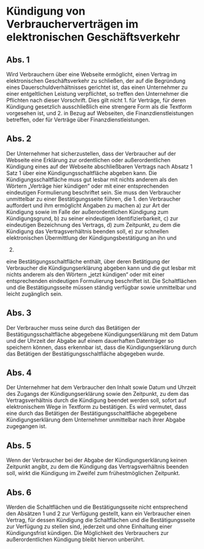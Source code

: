 # Kündigung von Verbraucherverträgen im elektronischen Geschäftsverkehr



## Abs. 1

 Wird Verbrauchern über eine Webseite ermöglicht, einen Vertrag im elektronischen Geschäftsverkehr zu schließen, der auf die Begründung eines Dauerschuldverhältnisses gerichtet ist, das einen Unternehmer zu einer entgeltlichen Leistung verpflichtet, so treffen den Unternehmer die Pflichten nach dieser Vorschrift. Dies gilt nicht  1.
 für Verträge, für deren Kündigung gesetzlich ausschließlich eine strengere Form als die Textform vorgesehen ist, und
 2.
 in Bezug auf Webseiten, die Finanzdienstleistungen betreffen, oder für Verträge über Finanzdienstleistungen.


## Abs. 2

 Der Unternehmer hat sicherzustellen, dass der Verbraucher auf der Webseite eine Erklärung zur ordentlichen oder außerordentlichen Kündigung eines auf der Webseite abschließbaren Vertrags nach Absatz 1 Satz 1 über eine Kündigungsschaltfläche abgeben kann. Die Kündigungsschaltfläche muss gut lesbar mit nichts anderem als den Wörtern „Verträge hier kündigen“ oder mit einer entsprechenden eindeutigen Formulierung beschriftet sein. Sie muss den Verbraucher unmittelbar zu einer Bestätigungsseite führen, die  1.
 den Verbraucher auffordert und ihm ermöglicht Angaben zu machen  a)
 zur Art der Kündigung sowie im Falle der außerordentlichen Kündigung zum Kündigungsgrund,
 b)
 zu seiner eindeutigen Identifizierbarkeit,
 c)
 zur eindeutigen Bezeichnung des Vertrags,
 d)
 zum Zeitpunkt, zu dem die Kündigung das Vertragsverhältnis beenden soll,
 e)
 zur schnellen elektronischen Übermittlung der Kündigungsbestätigung an ihn und

 2.
 eine Bestätigungsschaltfläche enthält, über deren Betätigung der Verbraucher die Kündigungserklärung abgeben kann und die gut lesbar mit nichts anderem als den Wörtern „jetzt kündigen“ oder mit einer entsprechenden eindeutigen Formulierung beschriftet ist.
Die Schaltflächen und die Bestätigungsseite müssen ständig verfügbar sowie unmittelbar und leicht zugänglich sein.

## Abs. 3

 Der Verbraucher muss seine durch das Betätigen der Bestätigungsschaltfläche abgegebene Kündigungserklärung mit dem Datum und der Uhrzeit der Abgabe auf einem dauerhaften Datenträger so speichern können, dass erkennbar ist, dass die Kündigungserklärung durch das Betätigen der Bestätigungsschaltfläche abgegeben wurde.

## Abs. 4

 Der Unternehmer hat dem Verbraucher den Inhalt sowie Datum und Uhrzeit des Zugangs der Kündigungserklärung sowie den Zeitpunkt, zu dem das Vertragsverhältnis durch die Kündigung beendet werden soll, sofort auf elektronischem Wege in Textform zu bestätigen. Es wird vermutet, dass eine durch das Betätigen der Bestätigungsschaltfläche abgegebene Kündigungserklärung dem Unternehmer unmittelbar nach ihrer Abgabe zugegangen ist.

## Abs. 5

 Wenn der Verbraucher bei der Abgabe der Kündigungserklärung keinen Zeitpunkt angibt, zu dem die Kündigung das Vertragsverhältnis beenden soll, wirkt die Kündigung im Zweifel zum frühestmöglichen Zeitpunkt.

## Abs. 6

 Werden die Schaltflächen und die Bestätigungsseite nicht entsprechend den Absätzen 1 und 2 zur Verfügung gestellt, kann ein Verbraucher einen Vertrag, für dessen Kündigung die Schaltflächen und die Bestätigungsseite zur Verfügung zu stellen sind, jederzeit und ohne Einhaltung einer Kündigungsfrist kündigen. Die Möglichkeit des Verbrauchers zur außerordentlichen Kündigung bleibt hiervon unberührt. 

